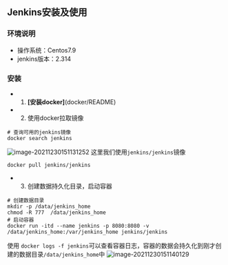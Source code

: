 ## Jenkins安装及使用

### 环境说明
- 操作系统：Centos7.9
- jenkins版本：2.314
### 安装
* 1. **[安装docker]**(docker/README)
* 2. 使用docker拉取镜像
```shell
# 查询可用的jenkins镜像
docker search jenkins
```
![image-20211230151131252](https://gitee.com/animezjy/PicGo_img/raw/master/images/202112301511333.png)
这里我们使用`jenkins/jenkins`镜像

```shell
docker pull jenkins/jenkins
```
* 3. 创建数据持久化目录，启动容器
```shell
# 创建数据目录
mkdir -p /data/jenkins_home
chmod -R 777  /data/jenkins_home
# 启动容器
docker run -itd --name jenkins -p 8080:8080 -v /data/jenkins_home:/var/jenkins_home jenkins/jenkins
```
使用 `docker logs -f jenkins`可以查看容器日志，容器的数据会持久化到刚才创建的数据目录`/data/jenkins_home`中
![image-20211230151140129](https://gitee.com/animezjy/PicGo_img/raw/master/images/202112301511255.png)

